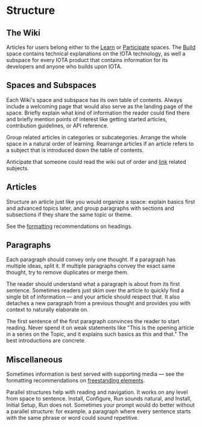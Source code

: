 # Structure

## The Wiki

Articles for users belong either to the [Learn](/learn/about-iota/an-introduction-to-iota) or [Participate](/participate/support-the-network/about-nodes) spaces. The [Build](/build/welcome) space contains technical explanations on the IOTA technology, as well a subspace for every IOTA product that contains information for its developers and anyone who builds upon IOTA.

## Spaces and Subspaces

Each Wiki's space and subspace has its own table of contents. Always include a welcoming page that would also serve as the landing page of the space. Briefly explain what kind of information the reader could find there and briefly mention points of interest like getting started articles, contribution guidelines, or API reference.

Group related articles in categories or subcategories. Arrange the whole space in a natural order of learning. Rearrange articles if an article refers to a subject that is introduced down the table of contents.

Anticipate that someone could read the wiki out of order and [link](./formatting.md#links) related subjects.

## Articles

Structure an article just like you would organize a space: explain basics first and advanced topics later, and group paragraphs with sections and subsections if they share the same topic or theme.

See the [formatting](./formatting.md#headings) recommendations on headings.

## Paragraphs

Each paragraph should convey only one thought. If a paragraph has multiple ideas, split it. If multiple paragraphs convey the exact same thought, try to remove duplicates or merge them.

The reader should understand what a paragraph is about from its first sentence. Sometimes readers just skim over the article to quickly find a single bit of information — and your article should respect that. It also detaches a new paragraph from a previous thought and provides you with context to naturally elaborate on.

The first sentence of the first paragraph convinces the reader to start reading. Never spend it on weak statements like "This is the opening article in a series on the Topic, and it explains such basics as this and that." The best introductions are concrete.

## Miscellaneous

Sometimes information is best served with supporting media — see the formatting recommendations on [freestanding elements](./formatting.md#freestanding-elements).

Parallel structures help with reading and navigation. It works on any level from space to sentence. Install, Configure, Run sounds natural, and Install, Initial Setup, Run does not. Sometimes your prompt would do better without a parallel structure: for example, a paragraph where every sentence starts with the same phrase or word could sound repetitive.
